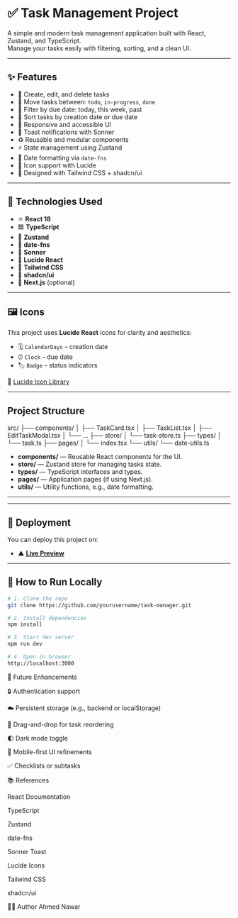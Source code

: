 # ✅ Task Management Project

A simple and modern task management application built with React, Zustand, and TypeScript.  
Manage your tasks easily with filtering, sorting, and a clean UI.

---

## ✨ Features

- 📝 Create, edit, and delete tasks
- 🔁 Move tasks between: `todo`, `in-progress`, `done`
- 📆 Filter by due date: today, this week, past
- 🔽 Sort tasks by creation date or due date
- 📱 Responsive and accessible UI
- 🔔 Toast notifications with Sonner
- ♻️ Reusable and modular components
- ⚡ State management using Zustand
- 📅 Date formatting via `date-fns`
- 🎨 Icon support with Lucide
- 🎯 Designed with Tailwind CSS + shadcn/ui

---

## 🧰 Technologies Used

- ⚛️ **React 18**
- 🟦 **TypeScript**
- 🐻 **Zustand**
- 📆 **date-fns**
- 🔔 **Sonner**
- 🧩 **Lucide React**
- 💨 **Tailwind CSS**
- 🧪 **shadcn/ui**
- 🚀 **Next.js** (optional)

---

## 🖼️ Icons

This project uses **Lucide React** icons for clarity and aesthetics:

- 🗓️ `CalendarDays` – creation date  
- ⏰ `Clock` – due date  
- 🏷️ `Badge` – status indicators  

🔗 [Lucide Icon Library](https://lucide.dev/)

---


## Project Structure

src/
├── components/
│ ├── TaskCard.tsx
│ ├── TaskList.tsx
│ ├── EditTaskModal.tsx
│ └── ...
├── store/
│ └── task-store.ts
├── types/
│ └── task.ts
├── pages/
│ └── index.tsx
└── utils/
└── date-utils.ts


- **components/** — Reusable React components for the UI.
- **store/** — Zustand store for managing tasks state.
- **types/** — TypeScript interfaces and types.
- **pages/** — Application pages (if using Next.js).
- **utils/** — Utility functions, e.g., date formatting.

---


---

## 🚀 Deployment

You can deploy this project on:

- ▲ [**Live Preview**](https://vercel.com/) 



---

## 🧪 How to Run Locally

```bash
# 1. Clone the repo
git clone https://github.com/yourusername/task-manager.git

# 2. Install dependencies
npm install

# 3. Start dev server
npm run dev

# 4. Open in browser
http://localhost:3000
````


🌱 Future Enhancements

🔒 Authentication support

☁️ Persistent storage (e.g., backend or localStorage)

🧲 Drag-and-drop for task reordering

🌓 Dark mode toggle

📱 Mobile-first UI refinements

✅ Checklists or subtasks



📚 References

React Documentation

TypeScript

Zustand

date-fns

Sonner Toast

Lucide Icons

Tailwind CSS

shadcn/ui

👨‍💻 Author
Ahmed Nawar


